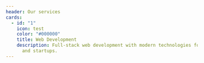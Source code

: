 ```yaml
---
header: Our services
cards:
  - id: "1"
    icon: test
    color: "#000000"
    title: Web Development
    description: Full-stack web development with modern technologies for B2B, B2C
      and startups.
---
```


